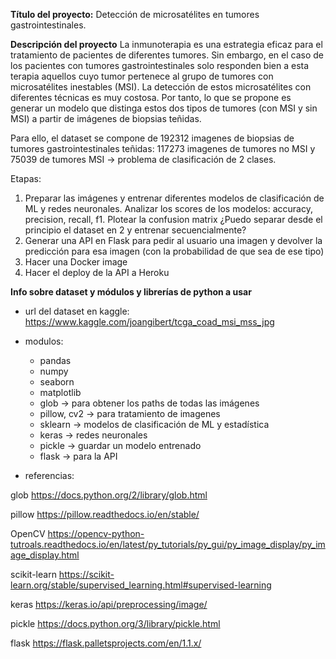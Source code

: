**Título del proyecto:** Detección de microsatélites en tumores gastrointestinales.

**Descripción del proyecto**
La inmunoterapia es una estrategia eficaz para el tratamiento de pacientes de diferentes tumores. Sin embargo, en el caso de los pacientes con tumores gastrointestinales solo responden bien a esta terapia aquellos cuyo tumor pertenece al grupo de tumores con microsatélites inestables (MSI).
La detección de estos microsatélites con diferentes técnicas es muy costosa. Por tanto, lo que se propone es generar un modelo que distinga estos dos tipos de tumores (con MSI y sin MSI) a partir de imágenes de biopsias teñidas.

Para ello, el dataset se compone de 192312 imagenes de biopsias de tumores gastrointestinales teñidas: 117273 imagenes de tumores no MSI y 75039 de tumores MSI → problema de clasificación de 2 clases.

Etapas:

1) Preparar las imágenes y entrenar diferentes modelos de clasificación de ML y redes neuronales. Analizar los scores de los modelos: accuracy, precision, recall, f1.
Plotear la confusion matrix
¿Puedo separar desde el principio el dataset en 2 y entrenar secuencialmente?
2) Generar una API en Flask para pedir al usuario una imagen y devolver la predicción para esa imagen (con la probabilidad de que sea de ese tipo)
3) Hacer una Docker image
4) Hacer el deploy de la API a Heroku

**Info sobre dataset y módulos y librerías de python a usar**

- url del dataset en kaggle: https://www.kaggle.com/joangibert/tcga_coad_msi_mss_jpg

- modulos:
    - pandas
    - numpy
    - seaborn 
    - matplotlib
    - glob → para obtener los paths de todas las imágenes 
    - pillow, cv2 → para tratamiento de imagenes
    - sklearn → modelos de clasificación de ML y estadística
    - keras → redes neuronales
    - pickle → guardar un modelo entrenado
    - flask → para la API

- referencias:

glob  https://docs.python.org/2/library/glob.html

pillow https://pillow.readthedocs.io/en/stable/

OpenCV https://opencv-python-tutroals.readthedocs.io/en/latest/py_tutorials/py_gui/py_image_display/py_image_display.html

scikit-learn https://scikit-learn.org/stable/supervised_learning.html#supervised-learning

keras https://keras.io/api/preprocessing/image/

pickle https://docs.python.org/3/library/pickle.html

flask https://flask.palletsprojects.com/en/1.1.x/
